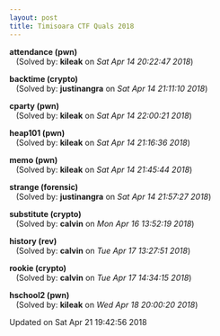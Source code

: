 ```yaml
---
layout: post
title: Timisoara CTF Quals 2018
---
```


<!--break-->

**attendance (pwn)**  
&nbsp;&nbsp;&nbsp;(Solved by: **kileak** on _Sat Apr 14 20:22:47 2018_)  
  
**backtime (crypto)**  
&nbsp;&nbsp;&nbsp;(Solved by: **justinangra** on _Sat Apr 14 21:11:10 2018_)  
  
**cparty (pwn)**  
&nbsp;&nbsp;&nbsp;(Solved by: **kileak** on _Sat Apr 14 22:00:21 2018_)  
  
**heap101 (pwn)**  
&nbsp;&nbsp;&nbsp;(Solved by: **kileak** on _Sat Apr 14 21:16:36 2018_)  
  
**memo (pwn)**  
&nbsp;&nbsp;&nbsp;(Solved by: **kileak** on _Sat Apr 14 21:45:44 2018_)  
  
**strange (forensic)**  
&nbsp;&nbsp;&nbsp;(Solved by: **justinangra** on _Sat Apr 14 21:57:27 2018_)  
  
**substitute (crypto)**  
&nbsp;&nbsp;&nbsp;(Solved by: **calvin** on _Mon Apr 16 13:52:19 2018_)  
  
**history (rev)**  
&nbsp;&nbsp;&nbsp;(Solved by: **calvin** on _Tue Apr 17 13:27:51 2018_)  
  
**rookie (crypto)**  
&nbsp;&nbsp;&nbsp;(Solved by: **calvin** on _Tue Apr 17 14:34:15 2018_)  
  
**hschool2 (pwn)**  
&nbsp;&nbsp;&nbsp;(Solved by: **kileak** on _Wed Apr 18 20:00:20 2018_)  
  


Updated on Sat Apr 21 19:42:56 2018
